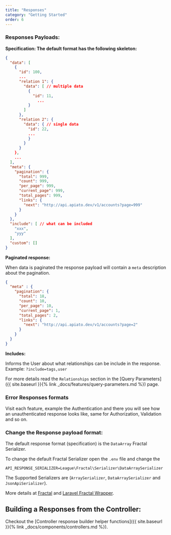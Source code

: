 ```yaml
---
title: "Responses"
category: "Getting Started"
order: 6
---
```


### Responses Payloads:

**Specification: The default format has the following skeleton:**

```json
{
  "data": [
    {
      "id": 100,
      ...
      "relation 1": {
        "data": [ // multiple data
          {
            "id": 11,
			  ...
          }
        ]
      },
      "relation 2": {
        "data": { // single data
          "id": 22,
          ...
          }
        }
      }
    },
    ...
  ],
  "meta": {
    "pagination": {
      "total": 999,
      "count": 999,
      "per_page": 999,
      "current_page": 999,
      "total_pages": 999,
      "links": {
        "next": "http://api.apiato.dev/v1/accounts?page=999"
      }
    }
  },
  "include": [ // what can be included
    "xxx",
    "yyy"
  ],
  "custom": []
}
```

**Paginated response:**

When data is paginated the response payload will contain a `meta` description about the pagination.

```json
{
  "meta" : {
    "pagination": {
      "total": 18,
      "count": 10,
      "per_page": 10,
      "current_page": 1,
      "total_pages": 2,
      "links": {
        "next": "http://api.apiato.dev/v1/accounts?page=2"
      }
    }
  }
}
```

**Includes:**

Informs the User about what relationships can be include in the response.
Example: `?include=tags,user`

For more details read the `Relationships` section in the [Query Parameters]({{ site.baseurl }}{% link _docs/features/query-parameters.md %}) page.


### Error Responses formats

Visit each feature, example the Authentication and there you will see how an unauthenticated response looks like, same for Authorization, Validation and so on.


### Change the Response payload format:

The default response format (specification) is the `DataArray` Fractal Serializer.

To change the default Fractal Serializer open the `.env` file and change the

```text
API_RESPONSE_SERIALIZER=League\Fractal\Serializer\DataArraySerializer
```

The Supported Serializers are (`ArraySerializer`, `DataArraySerializer` and `JsonApiSerializer`).


More details at [Fractal](http://fractal.thephpleague.com/transformers/) and [Laravel Fractal Wrapper](https://github.com/spatie/laravel-fractal).


## Building a Responses from the Controller:

Checkout the [Controller response builder helper functions]({{ site.baseurl }}{% link _docs/components/controllers.md %}).
